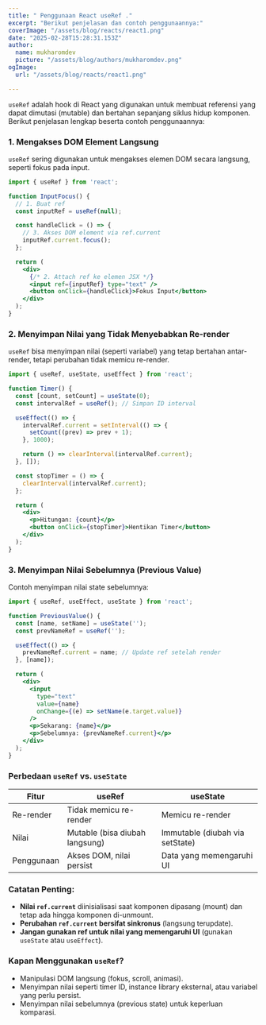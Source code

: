 ```yaml
---
title: " Penggunaan React useRef ."
excerpt: "Berikut penjelasan dan contoh penggunaannya:"
coverImage: "/assets/blog/reacts/react1.png"
date: "2025-02-28T15:28:31.153Z"
author:
  name: mukharomdev
  picture: "/assets/blog/authors/mukharomdev.png"
ogImage:
  url: "/assets/blog/reacts/react1.png"

---
```

`useRef` adalah hook di React yang digunakan untuk membuat referensi yang dapat dimutasi (mutable) dan bertahan sepanjang siklus hidup komponen. Berikut penjelasan lengkap beserta contoh penggunaannya:

### 1. **Mengakses DOM Element Langsung**
`useRef` sering digunakan untuk mengakses elemen DOM secara langsung, seperti fokus pada input.

```jsx
import { useRef } from 'react';

function InputFocus() {
  // 1. Buat ref
  const inputRef = useRef(null);

  const handleClick = () => {
    // 3. Akses DOM element via ref.current
    inputRef.current.focus();
  };

  return (
    <div>
      {/* 2. Attach ref ke elemen JSX */}
      <input ref={inputRef} type="text" />
      <button onClick={handleClick}>Fokus Input</button>
    </div>
  );
}
```

### 2. **Menyimpan Nilai yang Tidak Menyebabkan Re-render**
`useRef` bisa menyimpan nilai (seperti variabel) yang tetap bertahan antar-render, tetapi perubahan tidak memicu re-render.

```jsx
import { useRef, useState, useEffect } from 'react';

function Timer() {
  const [count, setCount] = useState(0);
  const intervalRef = useRef(); // Simpan ID interval

  useEffect(() => {
    intervalRef.current = setInterval(() => {
      setCount((prev) => prev + 1);
    }, 1000);

    return () => clearInterval(intervalRef.current);
  }, []);

  const stopTimer = () => {
    clearInterval(intervalRef.current);
  };

  return (
    <div>
      <p>Hitungan: {count}</p>
      <button onClick={stopTimer}>Hentikan Timer</button>
    </div>
  );
}
```

### 3. **Menyimpan Nilai Sebelumnya (Previous Value)**
Contoh menyimpan nilai state sebelumnya:

```jsx
import { useRef, useEffect, useState } from 'react';

function PreviousValue() {
  const [name, setName] = useState('');
  const prevNameRef = useRef('');

  useEffect(() => {
    prevNameRef.current = name; // Update ref setelah render
  }, [name]);

  return (
    <div>
      <input
        type="text"
        value={name}
        onChange={(e) => setName(e.target.value)}
      />
      <p>Sekarang: {name}</p>
      <p>Sebelumnya: {prevNameRef.current}</p>
    </div>
  );
}
```

### Perbedaan `useRef` vs. `useState`
| **Fitur**          | **useRef**                     | **useState**                   |
|---------------------|--------------------------------|--------------------------------|
| Re-render           | Tidak memicu re-render         | Memicu re-render               |
| Nilai               | Mutable (bisa diubah langsung) | Immutable (diubah via setState)|
| Penggunaan          | Akses DOM, nilai persist       | Data yang memengaruhi UI       |

### Catatan Penting:
- **Nilai `ref.current`** diinisialisasi saat komponen dipasang (mount) dan tetap ada hingga komponen di-unmount.
- **Perubahan `ref.current` bersifat sinkronus** (langsung terupdate).
- **Jangan gunakan ref untuk nilai yang memengaruhi UI** (gunakan `useState` atau `useEffect`).

### Kapan Menggunakan `useRef`?
- Manipulasi DOM langsung (fokus, scroll, animasi).
- Menyimpan nilai seperti timer ID, instance library eksternal, atau variabel yang perlu persist.
- Menyimpan nilai sebelumnya (previous state) untuk keperluan komparasi.